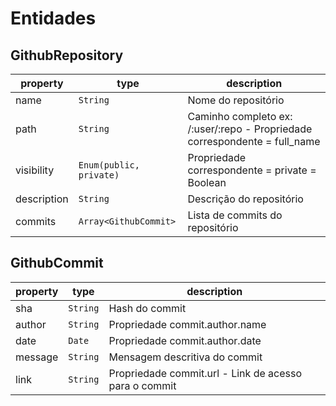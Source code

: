 # Entidades

## GithubRepository
| property | type | description
| ------ | ------ | ------ |
| name | `String` | Nome do repositório
| path | `String` | Caminho completo ex: /:user/:repo - Propriedade correspondente = full_name
| visibility | `Enum(public, private)` | Propriedade correspondente = private = Boolean
| description | `String` | Descrição do repositório
| commits | `Array<GithubCommit>` | Lista de commits do repositório

## GithubCommit
| property | type | description
| ------ | ------ | ------ |
| sha | `String` | Hash do commit
| author | `String` | Propriedade commit.author.name
| date | `Date` | Propriedade commit.author.date
| message | `String` | Mensagem descritiva do commit
| link | `String` | Propriedade commit.url - Link de acesso para o commit
